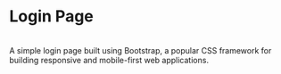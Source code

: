 # Login Page
<br>
A simple login page built using Bootstrap, a popular CSS framework for building responsive and mobile-first web applications.
